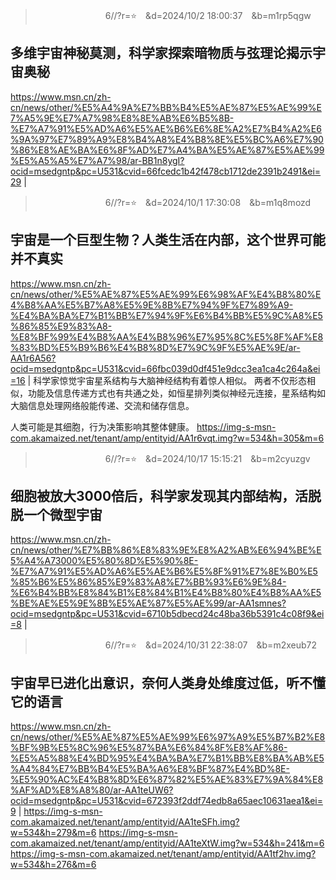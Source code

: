 
>　　　　　　　　6//?r=⭐　&d=2024/10/2 18:00:37　&b=m1rp5qgw
## 多维宇宙神秘莫测，科学家探索暗物质与弦理论揭示宇宙奥秘
https://www.msn.cn/zh-cn/news/other/%E5%A4%9A%E7%BB%B4%E5%AE%87%E5%AE%99%E7%A5%9E%E7%A7%98%E8%8E%AB%E6%B5%8B-%E7%A7%91%E5%AD%A6%E5%AE%B6%E6%8E%A2%E7%B4%A2%E6%9A%97%E7%89%A9%E8%B4%A8%E4%B8%8E%E5%BC%A6%E7%90%86%E8%AE%BA%E6%8F%AD%E7%A4%BA%E5%AE%87%E5%AE%99%E5%A5%A5%E7%A7%98/ar-BB1n8ygI?ocid=msedgntp&pc=U531&cvid=66fcedc1b42f478cb1712de2391b2491&ei=29
|

>　　　　　　　　6//?r=⭐　&d=2024/10/1 17:30:08　&b=m1q8mozd
## 宇宙是一个巨型生物？人类生活在内部，这个世界可能并不真实
https://www.msn.cn/zh-cn/news/other/%E5%AE%87%E5%AE%99%E6%98%AF%E4%B8%80%E4%B8%AA%E5%B7%A8%E5%9E%8B%E7%94%9F%E7%89%A9-%E4%BA%BA%E7%B1%BB%E7%94%9F%E6%B4%BB%E5%9C%A8%E5%86%85%E9%83%A8-%E8%BF%99%E4%B8%AA%E4%B8%96%E7%95%8C%E5%8F%AF%E8%83%BD%E5%B9%B6%E4%B8%8D%E7%9C%9F%E5%AE%9E/ar-AA1r6A56?ocid=msedgntp&pc=U531&cvid=66fbc039d0df451e9dcc3ea1ca4c264a&ei=16
|
科学家惊觉宇宙星系结构与大脑神经结构有着惊人相似。
两者不仅形态相似，功能及信息传递方式也有共通之处，如恒星排列类似神经元连接，星系结构如大脑信息处理网络般能传递、交流和储存信息。

人类可能是其细胞，行为决策影响其整体健康。
https://img-s-msn-com.akamaized.net/tenant/amp/entityid/AA1r6vqt.img?w=534&h=305&m=6

>　　　　　　　　6//?r=⭐　&d=2024/10/17 15:15:21　&b=m2cyuzgv
## 细胞被放大3000倍后，科学家发现其内部结构，活脱脱一个微型宇宙
https://www.msn.cn/zh-cn/news/other/%E7%BB%86%E8%83%9E%E8%A2%AB%E6%94%BE%E5%A4%A73000%E5%80%8D%E5%90%8E-%E7%A7%91%E5%AD%A6%E5%AE%B6%E5%8F%91%E7%8E%B0%E5%85%B6%E5%86%85%E9%83%A8%E7%BB%93%E6%9E%84-%E6%B4%BB%E8%84%B1%E8%84%B1%E4%B8%80%E4%B8%AA%E5%BE%AE%E5%9E%8B%E5%AE%87%E5%AE%99/ar-AA1smnes?ocid=msedgntp&pc=U531&cvid=6710b5dbecd24c48ba36b5391c4c08f9&ei=8
|

>　　　　　　　　6//?r=⭐　&d=2024/10/31 22:38:07　&b=m2xeub72
## 宇宙早已进化出意识，奈何人类身处维度过低，听不懂它的语言
https://www.msn.cn/zh-cn/news/other/%E5%AE%87%E5%AE%99%E6%97%A9%E5%B7%B2%E8%BF%9B%E5%8C%96%E5%87%BA%E6%84%8F%E8%AF%86-%E5%A5%88%E4%BD%95%E4%BA%BA%E7%B1%BB%E8%BA%AB%E5%A4%84%E7%BB%B4%E5%BA%A6%E8%BF%87%E4%BD%8E-%E5%90%AC%E4%B8%8D%E6%87%82%E5%AE%83%E7%9A%84%E8%AF%AD%E8%A8%80/ar-AA1teUW6?ocid=msedgntp&pc=U531&cvid=672393f2ddf74edb8a65aec10631aea1&ei=9
|
https://img-s-msn-com.akamaized.net/tenant/amp/entityid/AA1teSFh.img?w=534&h=279&m=6
https://img-s-msn-com.akamaized.net/tenant/amp/entityid/AA1teXtW.img?w=534&h=241&m=6
https://img-s-msn-com.akamaized.net/tenant/amp/entityid/AA1tf2hv.img?w=534&h=276&m=6
